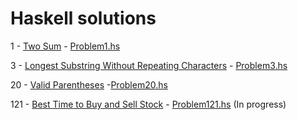 # Haskell solutions

1 - [Two Sum](https://leetcode.com/problems/two-sum/) - [Problem1.hs](Problem1.hs)

3 - [Longest Substring Without Repeating Characters](https://leetcode.com/problems/longest-substring-without-repeating-characters/) - [Problem3.hs](Problem3.hs)

20 - [Valid Parentheses](https://leetcode.com/problems/valid-parentheses/) -[Problem20.hs](Problem20.hs)

121 - [Best Time to Buy and Sell Stock](https://leetcode.com/problems/best-time-to-buy-and-sell-stock/) - [Problem121.hs](Problem121.hs) (In progress)
